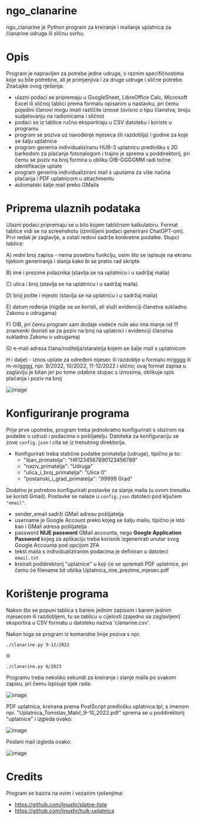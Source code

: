 # ngo_clanarine

ngo_clanarine je Python program za kreiranje i mailanje uplatnica za članarine udruga ili sličnu svrhu.

# Opis

Program je napravljen za potrebe jedne udruge, s raznim specifičnostima koje su bile potrebne, ali je primjenjiva i za druge udruge i slične potrebe. Značajke ovog rješenja:
* ulazni podaci se pripremaju u GoogleSheet, LibreOffice Calc, Microsoft Excel ili sličnoj tablici prema formatu opisanim u nastavku, pri čemu pojedini članovi mogu imati različite iznose (ovisno o tipu članstva, broju sudjelovanju na radionicama i slično)
* podaci se iz tablice ručno eksportiraju u CSV datoteku i koriste u programu
* program se poziva uz navođenje mjeseca (ili razdoblja) i godine za koje se šalju uplatnice
* program generira individualiziranu HUB-3 uplatnicu predlošku s 2D barkodom za plaćanje fotonalogom i trajno je sprema u poddirektorij, pri čemu se poziv na broj formira u obliku OIB-GGGGMM radi točne identifikacije uplate
* program generira individualizirani mail s uputama za više načina plaćanja i PDF uplatnicom u attachmentu
* automatski šalje mail preko GMaila

# Priprema ulaznih podataka

Ulazni podaci pripremaju se u bilo kojem tabličnom kalkulatoru. Format tablice vidi se na screenshotu (izmišljeni podaci generirani ChatGPT-om). Prvi redak je zaglavlje, a ostali redovi sadrže konkretne podatke. Stupci tablice:

A) redni broj zapisa - nema posebnu funkciju, osim što se ispisuje na ekranu tijekom generiranja i slanja kako bi se pratio rad skripte

B) ime i prezime polaznika (stavlja se na uplatnicu i u sadržaj maila)

C) ulica i broj (stavlja se na uplatnicu i u sadržaj maila)

D) broj pošte i mjesto (stavlja se na uplatnicu i u sadržaj maila)

E) datum rođenja (nigdje se se koristi, ali služi evidenciji članstva sukladno Zakonu o udrugama)

F) OIB, pri čemu program sam dodaje vodeće nule ako ima manje od 11 znamenki (koristi se za poziv na broj na uplatnici i evidenciji članstva sukladno Zakonu o udrugama)

G) e-mail adresa člana/roditelja/staratelja kojem se šalje mail s uplatnicom

H i dalje) - iznos uplate za određeni mjesec ili razdoblje u formatu m/gggg ili m-m/gggg, npr. 9/2022, 10/2022, 11-12/2022 i slično; ovaj format zapisa u zaglavlju je bitan jer po tome odabire stupac s iznosima, oblikuje opis plaćanja i poziv na broj

![image](https://github.com/igustin/ngo_clanarine/assets/1834262/a947136e-6c89-46bb-a278-bd09a6ec9e86)

# Konfiguriranje programa

Prije prve upotrebe, program treba jednokratno konfigurirati s obzirom na podatke o udruzi i podacima o pošiljatelju. Datoteka za konfiguraciju se zove `config.json` i cita se iz trenutnog direktorija.

* Konfigurirati treba statične podatke primatelja (udruge), tipično je to:
  * "iban_primatelja": "HR1234567890123456789"
  * "naziv_primatelja": "Udruga"
  * "ulica_i_broj_primatelja": "Ulica 0"
  * "postanski_i_grad_primatelja": "99999 Grad"

Dodatno je potrebno konfigurirati postavke za slanje maila (u ovom
trenutku se koristi Gmail). Postavke se nalaze u `config.json` datoteci pod ključem
`"email"`.
* sender_email sadrži GMail adresu pošiljatelja
* username je Google Account preko kojeg se šalju mailu, tipično je isto kao i GMail adresa pošiljatelja
* password **NIJE password** GMail accounta, nego **Google Application Password** kojeg za aplikaciju treba korisnik izgenerirati unutar svog Google Accounta pod opcijom 2FA
* tekst maila s individualiziranim podacima je definiran u datoteci
  `email.txt`
* kreirati poddirektorij "uplatnice" u koji će se spremati PDF uplatnice, pri čemu će filename bit oblika Uplatnica_ime_prezime_mjesec.pdf

# Korištenje programa

Nakon što se popuni tablica s barem jednim zapisom i barem jednim mjesecom ili razdobljem, tu se tablicu u cijelosti (zajedno sa zaglavljem) eksportira u CSV formatu u datoteku naziva 'clanarine.csv'.

Nakon toga se program iz komandne linije poziva s npr.

```
./clanarine.py 9-12/2022
```

ili

```
./clanarine.py 6/2023
```

Programu treba nekoliko sekundi za kreiranje i slanje maila po svakom zapisu, pri čemu ispisuje tijek rada:

![image](https://github.com/igustin/ngo_clanarine/assets/1834262/0ec384fa-ee70-481b-9334-ebc241b2874c)

PDF uplatnica, kreirana prema PostScript predlošku uplatnica.tpl, s imenom npr. "Uplatnica_Tomislav_Matić_9-10_2022.pdf" sprema se u poddirektorij "uplatnice" i izgleda ovako:

![image](https://github.com/igustin/ngo_clanarine/assets/1834262/d6643821-7db8-4db4-917a-0d3e32e3dfa2)

Poslani mail izgleda ovako:

![image](https://github.com/igustin/ngo_clanarine/assets/1834262/11d7f138-940e-44fc-a3fe-5e0ddbb3bf4a)

# Credits

Program se bazira na ovim i vezanim rješenjima:
* https://github.com/linuxhr/platne-liste
* https://github.com/linuxhr/hulk-uplatnica
